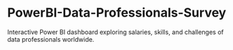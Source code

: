 # PowerBI-Data-Professionals-Survey
Interactive Power BI dashboard exploring salaries, skills, and challenges of data professionals worldwide.
